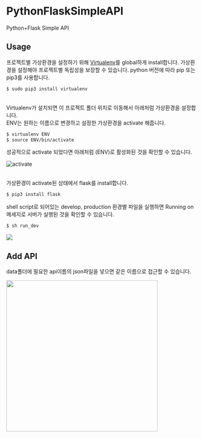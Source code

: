 # PythonFlaskSimpleAPI
Python+Flask Simple API

## Usage
프로젝트별 가상환경을 설정하기 위해 [Virtualenv](https://virtualenv.pypa.io/en/latest/)를 global하게 install합니다. 가상환경을 설정해야 프로젝트별 독립성을 보장할 수 있습니다. python 버전에 따라 pip 또는 pip3를 사용합니다.

```bash
$ sudo pip3 install virtualenv
```
\
Virtualenv가 설치되면 이 프로젝트 폴더 위치로 이동해서 아래처럼 가상환경을 설정합니다.\
ENV는 원하는 이름으로 변경하고 설정한 가상환경을 activate 해줍니다.

```bash
$ virtualenv ENV
$ source ENV/bin/activate
```
성공적으로 activate 되었다면 아래처럼 (ENV)로 활성화된 것을 확인할 수 있습니다.

![activate](https://postfiles.pstatic.net/MjAxODExMjFfMjU2/MDAxNTQyNzgzODY0MTMz.FHBEpzFhlJqpxu9Y6YJH1GBA6jMHB8hpmYG45GFG6q0g.tPNGmNb1uRiWRlEuVknOStRSqxU1FMpzgzTuE3gEvoMg.PNG.evanecen/image_1911722901542783810730.png?type=w773)

\
가상환경이 activate된 상태에서 flask를 install합니다.
```bash
$ pip3 install flask
```

shell script로 되어있는 develop, production 환경별 파일을 실행하면 Running on 메세지로 서버가 실행된 것을 확인할 수 있습니다.
```bash
$ sh run_dev
```
![](https://postfiles.pstatic.net/MjAxODExMjJfNTYg/MDAxNTQyODY0OTcwNzI5.8Td78IOVQxtdYLaNJJoicYHjCMwB7wFrrLVWgSjomuIg.Qeg7lTvKKwP63qW2YOj-E-EHsnQl0DbIZ-8-ioYov2Eg.PNG.evanecen/image_8436093021542864930128.png?type=w773)



## Add API
data폴더에 필요한 api이름의 json파일을 넣으면 같은 이름으로 접근할 수 있습니다.

<img src="https://user-images.githubusercontent.com/38330816/48916456-b9ebb380-eec5-11e8-9992-2c0739dfadb2.png" width="400">
